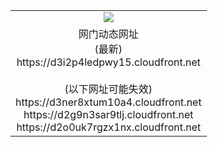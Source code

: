 ﻿<table>
  <tr></tr>
  <tr><td colspan=2 align=center><img src="https://d3i2p4ledpwy15.cloudfront.net/Up/oGate.jpg" /></td></tr>
  <tr><td colspan=2 align=center>网门动态网址<br/>(最新)
<br>https://d3i2p4ledpwy15.cloudfront.net
<br/><br/>(以下网址可能失效)
<br>https://d3ner8xtum10a4.cloudfront.net
<br>https://d2g9n3sar9tlj.cloudfront.net
<br>https://d2o0uk7rgzx1nx.cloudfront.net
    </td>
  </tr>
</table>
